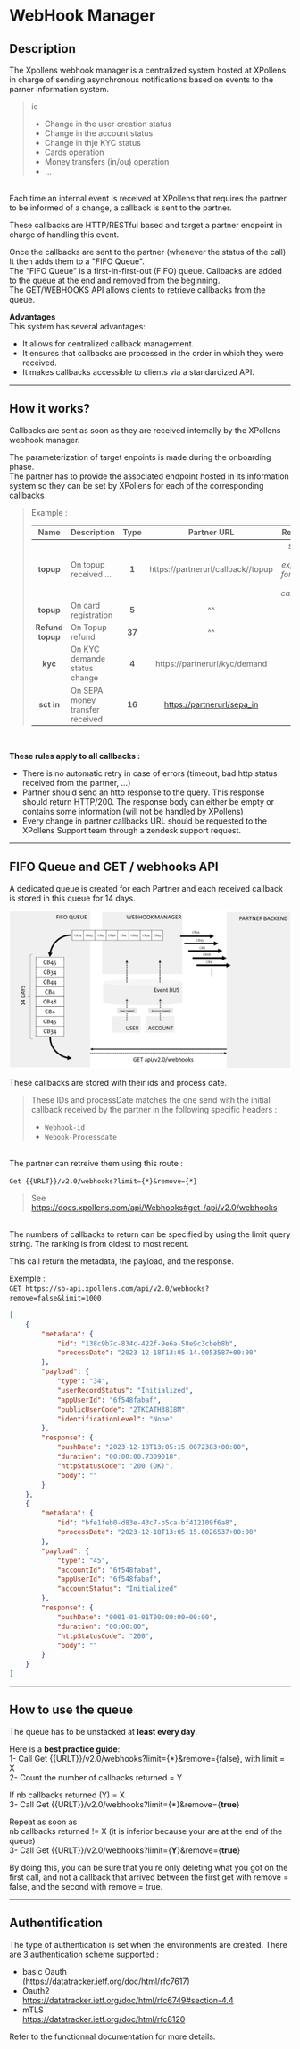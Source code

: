 # WebHook Manager
## Description
The Xpollens webhook manager is a centralized system hosted at XPollens in charge of sending asynchronous notifications based on events to the parner information system.

> ie
> 
> - Change in the user creation status
> - Change in the account status
> - Change in thje KYC status
> - Cards operation
> - Money transfers (in/ou) operation
> - ...

<br/>
Each time an internal event is received at XPollens that requires the partner to be informed of a change, a callback is sent to the partner.  

These callbacks are HTTP/RESTful based and target a partner endpoint in charge of handling this event.

Once the callbacks are sent to the partner (whenever the status of the call) It then adds them to a "FIFO Queue".<br/>
The "FIFO Queue" is a first-in-first-out (FIFO) queue. Callbacks are added to the queue at the end and removed from the beginning.<br/>
The GET/WEBHOOKS API allows clients to retrieve callbacks from the queue.

**Advantages**<br/>
This system has several advantages:

* It allows for centralized callback management.
* It ensures that callbacks are processed in the order in which they were received.
* It makes callbacks accessible to clients via a standardized API.


* * *

## How it works?
Callbacks are sent as soon as they are received internally by the XPollens webhook manager.

The parameterization of target enpoints is made during the onboarding phase.  
The partner has to provide the associated endpoint hosted in its information system so they can be set by XPollens for each of the corresponding callbacks

> Example :
> 
> | **Name** | **Description** | **Type** | **Partner URL** | **Remarks** |
> | :---: | :--- | :---: | :---: | :---: |
> | **topup** | On topup received … | **1** | https://partnerurl/callback//topup | *same URL expected for these  3 callbacks* |
> | **topup** | On card registration | **5** |^^ |^^ |
> | **Refund topup** | On Topup refund | **37** |^^  |^^ | 
> | **kyc** | On KYC demande status change | **4** | https://partnerurl/kyc/demand |     |
> | **sct in** | On SEPA money transfer received | **16** | [https://partnerurl/sepa_in](https://recette.api.bred.fr/api-digitalpayment/v1/callback/transaction/code) | |

<br/>

**These  rules apply to all callbacks :**

- There is no automatic retry in case of errors (timeout, bad http status received from the partner, ...)
- Partner should send an http response to the query. This response should return HTTP/200. The response body can either be empty or contains some information (will not be handled by XPollens)
- Every change in partner callbacks URL should be requested to the XPollens Support team through a zendesk support request.

* * *

## FIFO Queue and GET / webhooks API
A dedicated queue is created for each Partner and each received callback is stored in this queue for 14 days.

![7467610cbd7bf815c47e69ac9428d652.png](7467610cbd7bf815c47e69ac9428d652.png)

These callbacks are stored with their ids and process date. 

> These IDs and processDate matches the one send with the initial callback received by the partner in the following specific headers :
>
> * `Webhook-id`
> * `Webook-Processdate`

<br/>
The partner can retreive them using this route : 

```Get {{URLT}}/v2.0/webhooks?limit={*}&remove={*}```

> See https://docs.xpollens.com/api/Webhooks#get-/api/v2.0/webhooks

<br/>
The numbers of callbacks to return can be specified by using the limit query string. The ranking is from oldest to most recent.  

This call return the metadata, the payload, and the response.

Exemple :<br/>
`GET https://sb-api.xpollens.com/api/v2.0/webhooks?remove=false&limit=1000`
```json
[
    {
        "metadata": {
            "id": "138c9b7c-834c-422f-9e6a-58e9c3cbeb8b",
            "processDate": "2023-12-18T13:05:14.9053587+00:00"
        },
        "payload": {
            "type": "34",
            "userRecordStatus": "Initialized",
            "appUserId": "6f548fabaf",
            "publicUserCode": "2TKCATH38I8M",
            "identificationLevel": "None"
        },
        "response": {
            "pushDate": "2023-12-18T13:05:15.0072383+00:00",
            "duration": "00:00:00.7309018",
            "httpStatusCode": "200 (OK)",
            "body": ""
        }
    },
    {
        "metadata": {
            "id": "bfe1feb0-d83e-43c7-b5ca-bf412109f6a8",
            "processDate": "2023-12-18T13:05:15.0026537+00:00"
        },
        "payload": {
            "type": "45",
            "accountId": "6f548fabaf",
            "appUserId": "6f548fabaf",
            "accountStatus": "Initialized"
        },
        "response": {
            "pushDate": "0001-01-01T00:00:00+00:00",
            "duration": "00:00:00",
            "httpStatusCode": "200",
            "body": ""
        }
    }
]
```

* * *

## How to use the queue

The queue has to be unstacked at **least every day**.

Here is a **best practice guide**:  
1- Call Get {{URLT}}/v2.0/webhooks?limit={\*}&remove={false}, with limit = X  
2- Count the number of callbacks returned = Y

If nb callbacks returned (Y) = X  
3- Call Get {{URLT}}/v2.0/webhooks?limit={\*}&remove={**true**}

Repeat as soon as  
nb callbacks returned != X (it is inferior because your are at the end of the queue)  
3- Call Get {{URLT}}/v2.0/webhooks?limit={**Y**}&remove={**true**}

By doing this, you can be sure that you're only deleting what you got on the first call, and not a callback that arrived between the first get with remove = false, and the second with remove = true.

  

* * *

## Authentification

The type of authentication is set when the environments are created. 
There are 3 authentication scheme supported :

- basic Oauth <br/>
(https://datatracker.ietf.org/doc/html/rfc7617)
- Oauth2<br/>
https://datatracker.ietf.org/doc/html/rfc6749#section-4.4
- mTLS<br/>
https://datatracker.ietf.org/doc/html/rfc8120

Refer to the functionnal documentation for more details.